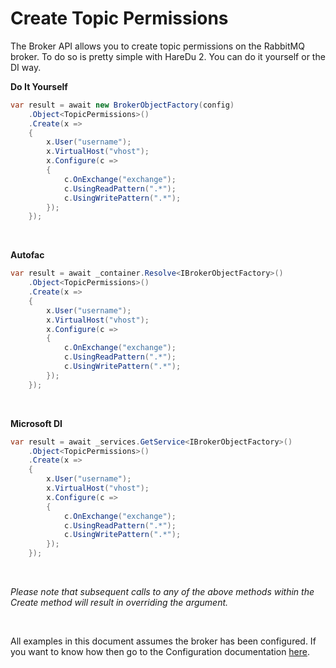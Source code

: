 # Create Topic Permissions

The Broker API allows you to create topic permissions on the RabbitMQ broker. To do so is pretty simple with HareDu 2. You can do it yourself or the DI way.

**Do It Yourself**

```c#
var result = await new BrokerObjectFactory(config)
    .Object<TopicPermissions>()
    .Create(x =>
    {
        x.User("username");
        x.VirtualHost("vhost");
        x.Configure(c =>
        {
            c.OnExchange("exchange");
            c.UsingReadPattern(".*");
            c.UsingWritePattern(".*");
        });
    });
```
<br>

**Autofac**

```c#
var result = await _container.Resolve<IBrokerObjectFactory>()
    .Object<TopicPermissions>()
    .Create(x =>
    {
        x.User("username");
        x.VirtualHost("vhost");
        x.Configure(c =>
        {
            c.OnExchange("exchange");
            c.UsingReadPattern(".*");
            c.UsingWritePattern(".*");
        });
    });
```
<br>

**Microsoft DI**

```c#
var result = await _services.GetService<IBrokerObjectFactory>()
    .Object<TopicPermissions>()
    .Create(x =>
    {
        x.User("username");
        x.VirtualHost("vhost");
        x.Configure(c =>
        {
            c.OnExchange("exchange");
            c.UsingReadPattern(".*");
            c.UsingWritePattern(".*");
        });
    });
```
<br>

*Please note that subsequent calls to any of the above methods within the Create method will result in overriding the argument.*

<br>

All examples in this document assumes the broker has been configured. If you want to know how then go to the Configuration documentation [here](https://github.com/ahives/HareDu2/blob/master/docs/deprecated/configuration.md).

